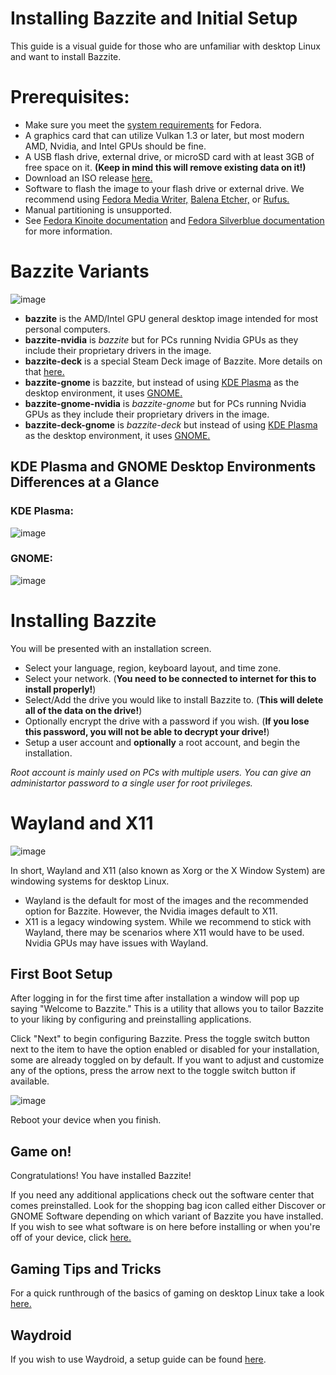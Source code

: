 # Installing Bazzite and Initial Setup

This guide is a visual guide for those who are unfamiliar with desktop Linux and want to install Bazzite.

# Prerequisites:
* Make sure you meet the [system requirements](https://docs.fedoraproject.org/en-US/fedora/latest/release-notes/welcome/Hardware_Overview/) for Fedora.
* A graphics card that can utilize Vulkan 1.3 or later, but most modern AMD, Nvidia, and Intel GPUs should be fine.
* A USB flash drive, external drive, or microSD card with at least 3GB of free space on it. **(Keep in mind this will remove existing data on it!)**
* Download an ISO release [here.](https://github.com/ublue-os/bazzite/releases)
* Software to flash the image to your flash drive or external drive.  We recommend using [Fedora Media Writer,](https://www.fedoraproject.org/en/workstation/download/) [Balena Etcher,](https://etcher.balena.io/) or [Rufus.](https://rufus.ie/en/)
* Manual partitioning is unsupported.
* See [Fedora Kinoite documentation](https://docs.fedoraproject.org/en-US/fedora-kinoite/installation/) and [Fedora Silverblue documentation](https://docs.fedoraproject.org/en-US/fedora-silverblue/installation/) for more information.


# Bazzite Variants

![image](https://github.com/nicknamenamenick/bazzite/assets/121328689/6d52a35b-ec89-4180-8940-173ce37a6200)
* **bazzite** is the AMD/Intel GPU general desktop image intended for most personal computers.
* **bazzite-nvidia** is _bazzite_ but for PCs running Nvidia GPUs as they include their proprietary drivers in the image.
* **bazzite-deck** is a special Steam Deck image of Bazzite.  More details on that [here.](https://github.com/ublue-os/bazzite#steam-deck)
* **bazzite-gnome** is bazzite, but instead of using [KDE Plasma](https://kde.org/plasma-desktop/) as the desktop environment, it uses [GNOME.](https://www.gnome.org/)
* **bazzite-gnome-nvidia** is _bazzite-gnome_ but for PCs running Nvidia GPUs as they include their proprietary drivers in the image.
* **bazzite-deck-gnome** is _bazzite-deck_ but instead of using [KDE Plasma](https://kde.org/plasma-desktop/) as the desktop environment, it uses [GNOME.](https://www.gnome.org/)


## KDE Plasma and GNOME Desktop Environments Differences at a Glance

### KDE Plasma:

![image](https://github.com/nicknamenamenick/bazzite/assets/121328689/afd257bd-1a66-48d2-980c-dc7ef6614d47)

### GNOME:

![image](https://github.com/nicknamenamenick/bazzite/assets/121328689/0a4ff5fe-322d-4806-b13e-7f7081d48ca0)

# Installing Bazzite

You will be presented with an installation screen.  

* Select your language, region, keyboard layout, and time zone.
* Select your network. (**You need to be connected to internet for this to install properly!**)
* Select/Add the drive you would like to install Bazzite to.  (**This will delete all of the data on the drive!**)
* Optionally encrypt the drive with a password if you wish.  (**If you lose this password, you will not be able to decrypt your drive!**)
* Setup a user account and **optionally** a root account, and begin the installation.

_Root account is mainly used on PCs with multiple users.  You can give an administartor password to a single user for root privileges._

# Wayland and X11

![image](https://github.com/nicknamenamenick/bazzite/assets/121328689/ec5d1134-721e-4a4d-bf51-43f12ffc4043)

In short, Wayland and X11 (also known as Xorg or the X Window System) are windowing systems for desktop Linux.

* Wayland is the default for most of the images and the recommended option for Bazzite.  However, the Nvidia images default to X11.
* X11 is a legacy windowing system.  While we recommend to stick with Wayland, there may be scenarios where X11 would have to be used.  Nvidia GPUs may have issues with Wayland.

## First Boot Setup

After logging in for the first time after installation a window will pop up saying "Welcome to Bazzite."  This is a utility that allows you to tailor Bazzite to your liking by configuring and preinstalling applications.  

Click "Next" to begin configuring Bazzite.  Press the toggle switch button next to the item to have the option enabled or disabled for your installation, some are already toggled on by default.  If you want to adjust and customize any of the options, press the arrow next to the toggle switch button if available.

![image](https://github.com/ublue-os/website/assets/121328689/2aa3773d-4ab6-4520-abe2-fe7c98664e0b)

Reboot your device when you finish.

## Game on!

Congratulations! You have installed Bazzite!  

If you need any additional applications check out the software center that comes preinstalled.  Look for the shopping bag icon called either Discover or GNOME Software depending on which variant of Bazzite you have installed. If you wish to see what software is on here before installing or when you're off of your device, click [here.](https://flathub.org/apps/collection/popular/1)

## Gaming Tips and Tricks

For a quick runthrough of the basics of gaming on desktop Linux take a look [here.](/images/bazzite/gaming_guide)

## Waydroid

If you wish to use Waydroid, a setup guide can be found [here](https://universal-blue.org/images/bazzite/waydroid/).
